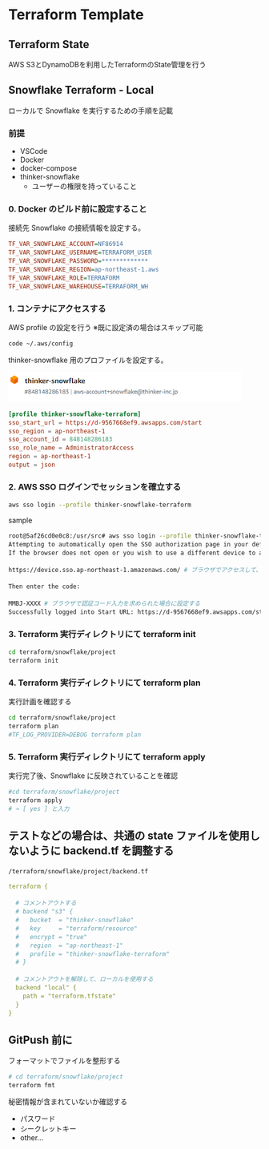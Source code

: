 # Terraform Template

## Terraform State

AWS S3とDynamoDBを利用したTerraformのState管理を行う

## Snowflake Terraform - Local

ローカルで Snowflake を実行するための手順を記載

### 前提

- VSCode
- Docker
- docker-compose
- thinker-snowflake
  - ユーザーの権限を持っていること

### 0. Docker のビルド前に設定すること

接続先 Snowflake の接続情報を設定する。

```ini
TF_VAR_SNOWFLAKE_ACCOUNT=NF86914
TF_VAR_SNOWFLAKE_USERNAME=TERRAFORM_USER
TF_VAR_SNOWFLAKE_PASSWORD=*************
TF_VAR_SNOWFLAKE_REGION=ap-northeast-1.aws
TF_VAR_SNOWFLAKE_ROLE=TERRAFORM
TF_VAR_SNOWFLAKE_WAREHOUSE=TERRAFORM_WH
```

### 1. コンテナにアクセスする

AWS profile の設定を行う
※既に設定済の場合はスキップ可能

```bash
code ~/.aws/config
```

thinker-snowflake 用のプロファイルを設定する。

![Alt text](./docs/img/image.png)

```conf
[profile thinker-snowflake-terraform]
sso_start_url = https://d-9567668ef9.awsapps.com/start
sso_region = ap-northeast-1
sso_account_id = 848148286183
sso_role_name = AdministratorAccess
region = ap-northeast-1
output = json
```

### 2. AWS SSO ログインでセッションを確立する

```bash
aws sso login --profile thinker-snowflake-terraform
```

sample

```bash
root@5af26cd0e0c8:/usr/src# aws sso login --profile thinker-snowflake-terraform
Attempting to automatically open the SSO authorization page in your default browser.
If the browser does not open or you wish to use a different device to authorize this request, open the following URL:

https://device.sso.ap-northeast-1.amazonaws.com/ # ブラウザでアクセスして、ログインする

Then enter the code:

MMBJ-XXXX # ブラウザで認証コード入力を求められた場合に設定する
Successfully logged into Start URL: https://d-9567668ef9.awsapps.com/start　# ログイン成功
```

### 3. Terraform 実行ディレクトリにて terraform init

```bash
cd terraform/snowflake/project
terraform init
```

### 4. Terraform 実行ディレクトリにて terraform plan

実行計画を確認する

```bash
cd terraform/snowflake/project
terraform plan
#TF_LOG_PROVIDER=DEBUG terraform plan
```

### 5. Terraform 実行ディレクトリにて terraform apply

実行完了後、Snowflake に反映されていることを確認

```bash
#cd terraform/snowflake/project
terraform apply
# → [ yes ] と入力
```

## テストなどの場合は、共通の state ファイルを使用しないように backend.tf を調整する

`/terraform/snowflake/project/backend.tf`

```yml
terraform {

  # コメントアウトする
  # backend "s3" {
  #   bucket  = "thinker-snowflake"
  #   key     = "terraform/resource"
  #   encrypt = "true"
  #   region  = "ap-northeast-1"
  #   profile = "thinker-snowflake-terraform"
  # }

  # コメントアウトを解除して、ローカルを使用する
  backend "local" {
    path = "terraform.tfstate"
  }
}

```

## GitPush 前に

フォーマットでファイルを整形する

```bash
# cd terraform/snowflake/project
terraform fmt
```

秘密情報が含まれていないか確認する

- パスワード
- シークレットキー
- other...
